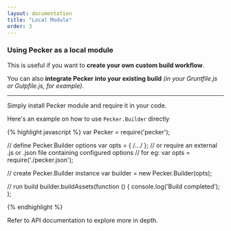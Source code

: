 ```yaml
---
layout: documentation
title: "Local Module"
order: 3
---
```


### Using Pecker as a local module

This is useful if you want to **create your own custom build workflow**.

You can also **integrate Pecker into your existing build** *(in your Gruntfile.js or Gulpfile.js, for example)*.

---

Simply install Pecker module and require it in your code.

Here's an example on how to use ```Pecker.Builder``` directly

{% highlight javascript %}
var Pecker = require('pecker');

// define Pecker.Builder options
var opts = { /*...*/ };
// or require an external .js or .json file containing configured options
// for eg: var opts = require('./pecker.json');

// create Pecker.Builder instance
var builder = new Pecker.Builder(opts);

// run build
builder.buildAssets(function () {
	console.log('Build completed');
);

{% endhighlight %}

Refer to API documentation to explore more in depth.
